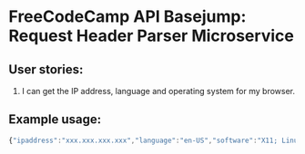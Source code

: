 # FreeCodeCamp API Basejump: Request Header Parser Microservice

## User stories:
1. I can get the IP address, language and operating system for my browser.

## Example usage:

```js
{"ipaddress":"xxx.xxx.xxx.xxx","language":"en-US","software":"X11; Linux x86_64"}
```
